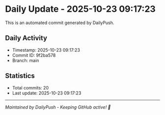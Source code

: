 # Daily Update - 2025-10-23 09:17:23

This is an automated commit generated by DailyPush.

## Daily Activity
- Timestamp: 2025-10-23 09:17:23
- Commit ID: 9f2ba578
- Branch: main

## Statistics
- Total commits: 20
- Last update: 2025-10-23 09:17:23

---
*Maintained by DailyPush - Keeping GitHub active! 🚀*
